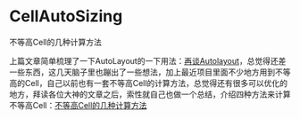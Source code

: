 # CellAutoSizing
不等高Cell的几种计算方法

上篇文章简单梳理了一下AutoLayout的一下用法：[再谈Autolayout](http://wangdongyang.github.io/2016/03/27/%E5%86%8D%E8%B0%88Autolayout/)，总觉得还差一些东西，这几天脑子里也蹦出了一些想法，加上最近项目里面不少地方用到不等高的Cell，自己以前也有一套不等高Cell的计算方法，总觉得还有很多可以优化的地方，拜读各位大神的文章之后，索性就自己也做一个总结，介绍四种方法来计算不等高Cell：[不等高Cell的几种计算方法](http://wangdongyang.github.io/2016/04/16/%E4%B8%8D%E7%AD%89%E9%AB%98Cell%E7%9A%84%E5%87%A0%E7%A7%8D%E8%AE%A1%E7%AE%97%E6%96%B9%E6%B3%95/)
